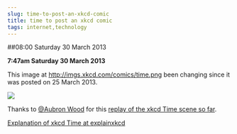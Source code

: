 ```yaml
---
slug: time-to-post-an-xkcd-comic
title: time to post an xkcd comic
tags: internet,technology
---
```


##08:00 Saturday 30 March 2013

**7:47am Saturday 30 March 2013**



This image at http://imgs.xkcd.com/comics/time.png been changing since it was posted on 25 March 2013.



[![](http://imgs.xkcd.com/comics/time.png)](http://xkcd.com/1190/)



Thanks to [@Aubron Wood](https://twitter.com/Aubron) for this [replay of the xkcd Time scene so far](http://xkcd.aubronwood.com/).



[Explanation of xkcd Time at explainxkcd](http://www.explainxkcd.com/wiki/index.php?title=1190)
